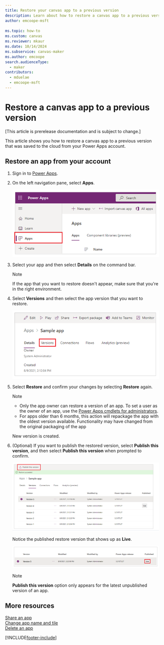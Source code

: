 ```yaml
---
title: Restore your canvas app to a previous version
description: Learn about how to restore a canvas app to a previous version.
author: emcoope-msft

ms.topic: how-to
ms.custom: canvas
ms.reviewer: mkaur
ms.date: 10/14/2024
ms.subservice: canvas-maker
ms.author: emcoope
search.audienceType: 
  - maker
contributors:
  - mduelae
  - emcoope-msft
---
```

# Restore a canvas app to a previous version

[This article is prerelease documentation and is subject to change.]

This article shows you how to restore a canvas app to a previous version that was saved to the cloud from your Power Apps account.

## Restore an app from your account

1. Sign in to [Power Apps](https://make.powerapps.com).

1. On the left navigation pane, select **Apps**. 

    ![Select Apps](./media/restore-an-app/file-apps.png "Select Apps")

1. Select your app and then select **Details** on the command bar.

    > [!NOTE]
    > If the app that you want to restore doesn't appear, make sure that you're in the right environment.

1. Select **Versions** and then select the app version that you want to restore.

    ![Select Versions](./media/restore-an-app/versions.png "Select Versions")

1. Select **Restore** and confirm your changes by selecting **Restore** again.

    > [!NOTE]
    > - Only the app owner can restore a version of an app. To set a user as the owner of an app, use the [Power Apps cmdlets for administrators](/power-platform/admin/powerapps-powershell).
    > - For apps older than 6 months, this action will repackage the app with the oldest version available. Functionality may have changed from the original packaging of the app

    New version is created.

1. (Optional) If you want to publish the restored version, select **Publish this version**, and then select **Publish this version** when prompted to confirm.

    ![Publish restored version](./media/restore-an-app/publish.png "Publish restored version")

    Notice the published restore version that shows up as **Live**.
    
    ![Live version](./media/restore-an-app/live.png "Live version")

    > [!NOTE]
    > **Publish this version** option only appears for the latest unpublished version of an app.

## More resources
[Share an app](share-app.md)  
[Change app name and tile](set-name-tile.md)  
[Delete an app](delete-app.md)


[!INCLUDE[footer-include](../../includes/footer-banner.md)]
